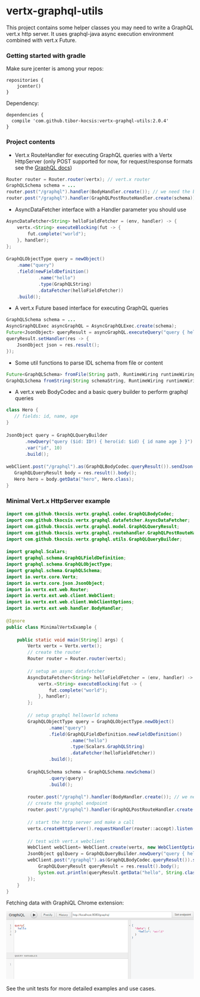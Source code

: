 # vertx-graphql-utils

This project contains some helper classes you may need to write a GraphQL vert.x http server. It uses graphql-java async execution environment combined with vert.x Future.  

### Getting started with gradle

Make sure jcenter is among your repos:

```
repositories {
    jcenter()
}

```

Dependency:

```
dependencies {
  compile 'com.github.tibor-kocsis:vertx-graphql-utils:2.0.4'
}

```

### Project contents

 - Vert.x RouteHandler for executing GraphQL queries with a Vertx HttpServer (only POST supported for now, for request/response formats see the [GraphQL docs](http://graphql.org/learn/serving-over-http/))
 
 
```java
Router router = Router.router(vertx); // vert.x router
GraphQLSchema schema = ...
router.post("/graphql").handler(BodyHandler.create()); // we need the body
router.post("/graphql").handler(GraphQLPostRouteHandler.create(schema));
```

 - AsyncDataFetcher interface with a Handler<AsyncResult> parameter you should use


```java
AsyncDataFetcher<String> helloFieldFetcher = (env, handler) -> {
	vertx.<String> executeBlocking(fut -> {
		fut.complete("world");
	}, handler);
};

GraphQLObjectType query = newObject()
    .name("query")
    .field(newFieldDefinition()
            .name("hello")
            .type(GraphQLString)
            .dataFetcher(helloFieldFetcher))
    .build(); 
```
 
 - A vert.x Future based interface for executing GraphQL queries
 
```java
GraphQLSchema schema = ...
AsyncGraphQLExec asyncGraphQL = AsyncGraphQLExec.create(schema);
Future<JsonObject> queryResult = asyncGraphQL.executeQuery("query { hello }", null, null, null); // query, operationName, context, variables
queryResult.setHandler(res -> {
	JsonObject json = res.result();
}); 
```
 
 - Some util functions to parse IDL schema from file or content
 
 ```java
Future<GraphQLSchema> fromFile(String path, RuntimeWiring runtimeWiring);
GraphQLSchema fromString(String schemaString, RuntimeWiring runtimeWiring);
 ```

 - A vert.x web BodyCodec and a basic query builder to perform graphql queries
 
 ```java
class Hero {
	// fields: id, name, age
} 
 
JsonObject query = GraphQLQueryBuilder
		.newQuery("query ($id: ID!) { hero(id: $id) { id name age } }")
		.var("id", 10)
		.build();

webClient.post("/graphql").as(GraphQLBodyCodec.queryResult()).sendJson(query, res -> {
	GraphQLQueryResult body = res.result().body();
	Hero hero = body.getData("hero", Hero.class);
}
 ```
 
### Minimal Vert.x HttpServer example

```java
import com.github.tkocsis.vertx.graphql.codec.GraphQLBodyCodec;
import com.github.tkocsis.vertx.graphql.datafetcher.AsyncDataFetcher;
import com.github.tkocsis.vertx.graphql.model.GraphQLQueryResult;
import com.github.tkocsis.vertx.graphql.routehandler.GraphQLPostRouteHandler;
import com.github.tkocsis.vertx.graphql.utils.GraphQLQueryBuilder;

import graphql.Scalars;
import graphql.schema.GraphQLFieldDefinition;
import graphql.schema.GraphQLObjectType;
import graphql.schema.GraphQLSchema;
import io.vertx.core.Vertx;
import io.vertx.core.json.JsonObject;
import io.vertx.ext.web.Router;
import io.vertx.ext.web.client.WebClient;
import io.vertx.ext.web.client.WebClientOptions;
import io.vertx.ext.web.handler.BodyHandler;

@Ignore
public class MinimalVertxExample {

	public static void main(String[] args) {
		Vertx vertx = Vertx.vertx();
		// create the router
		Router router = Router.router(vertx);
		
		// setup an async datafetcher
		AsyncDataFetcher<String> helloFieldFetcher = (env, handler) -> {
			vertx.<String> executeBlocking(fut -> {
				fut.complete("world");
			}, handler);
		};
		
		// setup graphql helloworld schema
		GraphQLObjectType query = GraphQLObjectType.newObject()
		        .name("query")
		        .field(GraphQLFieldDefinition.newFieldDefinition()
		                .name("hello")
		                .type(Scalars.GraphQLString)
		                .dataFetcher(helloFieldFetcher))
		        .build(); 
		
		GraphQLSchema schema = GraphQLSchema.newSchema()
				.query(query)
				.build();
		
		router.post("/graphql").handler(BodyHandler.create()); // we need the body
		// create the graphql endpoint
		router.post("/graphql").handler(GraphQLPostRouteHandler.create(schema));
		
		// start the http server and make a call
		vertx.createHttpServer().requestHandler(router::accept).listen(8080);
		
		// test with vert.x webclient
		WebClient webClient= WebClient.create(vertx, new WebClientOptions().setDefaultPort(8080));
		JsonObject gqlQuery = GraphQLQueryBuilder.newQuery("query { hello }").build();
		webClient.post("/graphql").as(GraphQLBodyCodec.queryResult()).sendJson(gqlQuery, res -> {
			GraphQLQueryResult queryResult = res.result().body();
			System.out.println(queryResult.getData("hello", String.class)); // prints world
		});
	}
}
```

Fetching data with GraphiQL Chrome extension: 

![GrapiQL Chrome extension](https://raw.githubusercontent.com/tibor-kocsis/vertx-graphql-utils/master/doc/graphiql.png "GraphiQL Chrome extension")

See the unit tests for more detailed examples and use cases.

